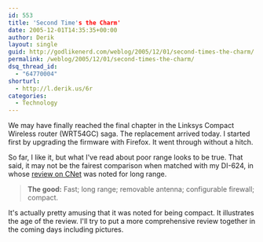 ```yaml
---
id: 553
title: 'Second Time's the Charm'
date: 2005-12-01T14:35:35+00:00
author: Derik
layout: single
guid: http://godlikenerd.com/weblog/2005/12/01/second-times-the-charm/
permalink: /weblog/2005/12/01/second-times-the-charm/
dsq_thread_id:
  - "64770004"
shorturl:
  - http://l.derik.us/6r
categories:
  - Technology
---
```

We may have finally reached the final chapter in the Linksys Compact Wireless router (WRT54GC) saga. The replacement arrived today. I started first by upgrading the firmware with Firefox. It went through without a hitch.

So far, I like it, but what I've read about poor range looks to be true. That said, it may not be the fairest comparison when matched with my DI-624, in whose [review on CNet](http://reviews.cnet.com/D_Link_DI_624_router/4505-3319_7-20817312.html?tag=pop) was noted for long range.

> **The good:** Fast; long range; removable antenna; configurable firewall; compact.

It's actually pretty amusing that it was noted for being compact. It illustrates the age of the review. I'll try to put a more comprehensive review together in the coming days including pictures.